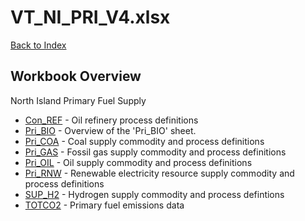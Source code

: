 # VT_NI_PRI_V4.xlsx

[Back to Index](../README.md)

## Workbook Overview

North Island Primary Fuel Supply

- [Con_REF](Con_REF.md) - Oil refinery process definitions
- [Pri_BIO](Pri_BIO.md) - Overview of the 'Pri_BIO' sheet.
- [Pri_COA](Pri_COA.md) - Coal supply commodity and process definitions
- [Pri_GAS](Pri_GAS.md) - Fossil gas supply commodity and process definitions
- [Pri_OIL](Pri_OIL.md) - Oil supply commodity and process definitions
- [Pri_RNW](Pri_RNW.md) - Renewable electricity resource supply commodity and process definitions
- [SUP_H2](SUP_H2.md) - Hydrogen supply commodity and process defintions
- [TOTCO2](TOTCO2.md) - Primary fuel emissions data
